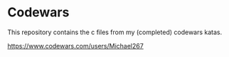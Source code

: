 # Codewars

This repository contains the c files from my (completed) codewars katas. 

https://www.codewars.com/users/Michael267
